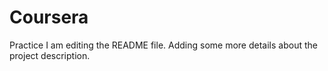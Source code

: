 # Coursera
Practice
I am editing the README file. Adding some more details about the project description.

